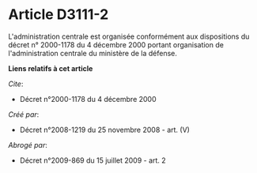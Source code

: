 # Article D3111-2

L'administration centrale est organisée conformément aux dispositions du décret n° 2000-1178 du 4 décembre 2000 portant
organisation de l'administration centrale du ministère de la défense.

**Liens relatifs à cet article**

_Cite_:

  - Décret n°2000-1178 du 4 décembre 2000

_Créé par_:

  - Décret n°2008-1219 du 25 novembre 2008 - art. (V)

_Abrogé par_:

  - Décret n°2009-869 du 15 juillet 2009 - art. 2
